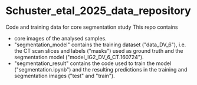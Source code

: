 # Schuster_etal_2025_data_repository
Code and training data for core segmentation study
This repo contains 
- core images of the analysed samples.
- "segmentation_model" contains the training dataset ("data_DV_6"), i.e. the CT scan slices and labels ("masks") used as ground truth and the segmentation model ("model_IG2_DV_6_CT.160724").
- "segmentation_result" contains the code used to train the model ("segmentation.ipynb") and the resulting predictions in the training and segmentation images ("test" and "train"). 
